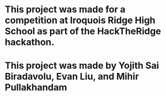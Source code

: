# This project was made for a competition at Iroquois Ridge High School as part of the HackTheRidge hackathon.
# This project was made by Yojith Sai Biradavolu, Evan Liu, and Mihir Pullakhandam
